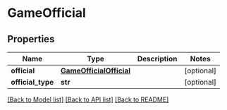 # GameOfficial

## Properties
Name | Type | Description | Notes
------------ | ------------- | ------------- | -------------
**official** | [**GameOfficialOfficial**](GameOfficialOfficial.md) |  | [optional] 
**official_type** | **str** |  | [optional] 

[[Back to Model list]](../README.md#documentation-for-models) [[Back to API list]](../README.md#documentation-for-api-endpoints) [[Back to README]](../README.md)


